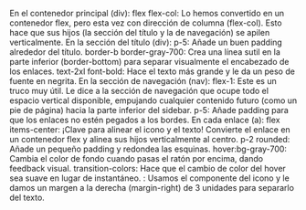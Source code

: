 En el contenedor principal (div):
flex flex-col: Lo hemos convertido en un contenedor flex, pero esta vez con dirección de columna (flex-col). Esto hace que sus hijos (la sección del título y la de navegación) se apilen verticalmente.
En la sección del título (div):
p-5: Añade un buen padding alrededor del título.
border-b border-gray-700: Crea una línea sutil en la parte inferior (border-bottom) para separar visualmente el encabezado de los enlaces.
text-2xl font-bold: Hace el texto más grande y le da un peso de fuente en negrita.
En la sección de navegación (nav):
flex-1: Este es un truco muy útil. Le dice a la sección de navegación que ocupe todo el espacio vertical disponible, empujando cualquier contenido futuro (como un pie de página) hacia la parte inferior del sidebar.
p-5: Añade padding para que los enlaces no estén pegados a los bordes.
En cada enlace (a):
flex items-center: ¡Clave para alinear el icono y el texto! Convierte el enlace en un contenedor flex y alinea sus hijos verticalmente al centro.
p-2 rounded: Añade un pequeño padding y redondea las esquinas.
hover:bg-gray-700: Cambia el color de fondo cuando pasas el ratón por encima, dando feedback visual.
transition-colors: Hace que el cambio de color del hover sea suave en lugar de instantáneo.
<RxDashboard className="mr-3" />: Usamos el componente del icono y le damos un margen a la derecha (margin-right) de 3 unidades para separarlo del texto.